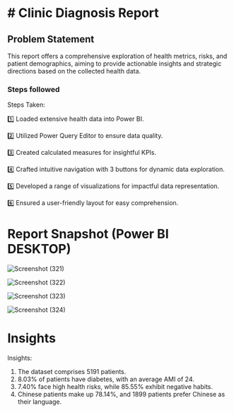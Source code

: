 # # Clinic Diagnosis Report

## Problem Statement

This report offers a comprehensive exploration of health metrics, risks, and patient demographics, aiming to provide actionable insights and strategic directions based on the collected health data.


### Steps followed 
Steps Taken:

1️⃣ Loaded extensive health data into Power BI.

2️⃣ Utilized Power Query Editor to ensure data quality.

3️⃣ Created calculated measures for insightful KPIs.

4️⃣ Crafted intuitive navigation with 3 buttons for dynamic data exploration.

5️⃣ Developed a range of visualizations for impactful data representation.

6️⃣ Ensured a user-friendly layout for easy comprehension.

 # Report Snapshot (Power BI DESKTOP)

 
![Screenshot (321)](https://github.com/ajay9359/Project_1/assets/153490133/26ba6f22-b57f-448e-9eed-443fd1649030)

![Screenshot (322)](https://github.com/ajay9359/Project_1/assets/153490133/e364245e-f311-4245-b798-262c9fd93f80)

![Screenshot (323)](https://github.com/ajay9359/Project_1/assets/153490133/500c8f2d-3c3f-404b-93a5-bcd3b526bed5)

![Screenshot (324)](https://github.com/ajay9359/Project_1/assets/153490133/ed95f5c9-cea7-4611-aef7-d37b1a3ce154)

# Insights

Insights:

1. The dataset comprises 5191 patients.
2. 8.03% of patients have diabetes, with an average AMI of 24.
3. 7.40% face high health risks, while 85.55% exhibit negative habits.
4. Chinese patients make up 78.14%, and 1899 patients prefer Chinese as their language.
